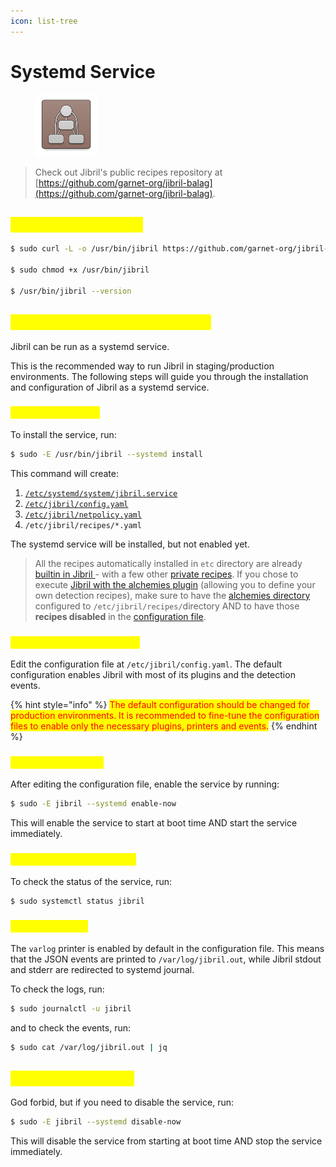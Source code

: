 ```yaml
---
icon: list-tree
---
```


# Systemd Service

<figure><img src="../../../.gitbook/assets/com.github.artemanufrij.graphui.png" alt="" width="99"><figcaption></figcaption></figure>

> Check out Jibril's public recipes repository at [https://github.com/garnet-org/jibril-balag](https://github.com/garnet-org/jibril-balag).

## <mark style="color:yellow;">Obtain Jibril binaries</mark> <a href="#run-jibril-using-command-line-arguments" id="run-jibril-using-command-line-arguments"></a>

```sh
$ sudo curl -L -o /usr/bin/jibril https://github.com/garnet-org/jibril-balag/releases/download/v2.2/loader

$ sudo chmod +x /usr/bin/jibril

$ /usr/bin/jibril --version
```

## <mark style="color:yellow;">Run Jibril as a Systemd Service</mark> <a href="#run-jibril-as-a-systemd-service" id="run-jibril-as-a-systemd-service"></a>

Jibril can be run as a systemd service.

This is the recommended way to run Jibril in staging/production environments. The following steps will guide you through the installation and configuration of Jibril as a systemd service.

### <mark style="color:yellow;">Install the Service</mark> <a href="#install-the-service" id="install-the-service"></a>

To install the service, run:

```sh
$ sudo -E /usr/bin/jibril --systemd install
```

This command will create:

1. [`/etc/systemd/system/jibril.service`](systemd-config.md)
2. [`/etc/jibril/config.yaml`](../configuration-file/)
3. [`/etc/jibril/netpolicy.yaml`](../../components/network-policy.md)
4. `/etc/jibril/recipes/*.yaml`

The systemd service will be installed, but not enabled yet.

> All the recipes automatically installed in `etc` directory are already [builtin in Jibril ](../../components/alchemies/builtin-recipes.md)- with a few other [private recipes](../../components/alchemies/builtin-recipes.md#private-recipes). If you chose to execute [Jibril with the alchemies plugin](../../components/alchemies/) (allowing you to define your own detection recipes), make sure to have the [alchemies directory](../../components/alchemies/create-recipes.md) configured to `/etc/jibril/recipes/`directory AND to have those **recipes disabled** in the [configuration file](../configuration-file/).

### <mark style="color:yellow;">Edit the Configuration File</mark> <a href="#edit-the-configuration-file" id="edit-the-configuration-file"></a>

Edit the configuration file at `/etc/jibril/config.yaml`. The default configuration enables Jibril with most of its plugins and the detection events.

{% hint style="info" %}
<mark style="color:red;">The default configuration should be changed for production environments. It is recommended to fine-tune the configuration files to enable only the necessary plugins, printers and events.</mark>
{% endhint %}

### <mark style="color:yellow;">Enable the Service</mark> <a href="#enable-the-service" id="enable-the-service"></a>

After editing the configuration file, enable the service by running:

```sh
$ sudo -E jibril --systemd enable-now
```

This will enable the service to start at boot time AND start the service immediately.

### <mark style="color:yellow;">Check the Service Status</mark> <a href="#check-the-service-status" id="check-the-service-status"></a>

To check the status of the service, run:

```sh
$ sudo systemctl status jibril
```

### <mark style="color:yellow;">Check the Logs</mark> <a href="#check-the-logs" id="check-the-logs"></a>

The `varlog` printer is enabled by default in the configuration file. This means that the JSON events are printed to `/var/log/jibril.out`, while Jibril stdout and stderr are redirected to systemd journal.

To check the logs, run:

```sh
$ sudo journalctl -u jibril
```

and to check the events, run:

```sh
$ sudo cat /var/log/jibril.out | jq
```

## <mark style="color:yellow;">Disable the Service</mark> <a href="#disable-the-service" id="disable-the-service"></a>

God forbid, but if you need to disable the service, run:

```sh
$ sudo -E jibril --systemd disable-now
```

This will disable the service from starting at boot time AND stop the service immediately.
